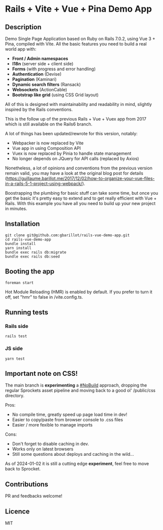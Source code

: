 # Rails + Vite + Vue + Pina Demo App

## Description

Demo Single Page Application based on Ruby on Rails 7.0.2, using Vue 3 + Pina, compiled with Vite.
All the basic features you need to build a real world app with:

- **Front / Admin namespaces**
- **I18n** (server side + client side)
- **Forms** (with progress and error handling)
- **Authentication** (Devise)
- **Pagination** (Kaminari)
- **Dynamic search filters** (Ransack)
- **Websockets** (ActionCable)
- **Bootstrap like grid** (using CSS Grid layout)

All of this is designed with maintainability and readability in mind, slightly inspired by the Rails conventions.

This is the follow up of the previous Rails + Vue + Vuex app from 2017 which is still
available on the Rails6 branch.  

A lot of things has been updated/rewrote for this version, notably:

- Webpacker is now replaced by Vite
- Vue app in using Composition API 
- Vuex is now replaced by Pinia to handle state management
- No longer depends on JQuery for API calls (replaced by Axios)

Nonetheless, a lot of opinions and conventions from the previous version remain valid, you may have a look at the original blog post for details (https://guillaume.barillot.me/2017/12/02/how-to-organize-your-vue-files-in-a-rails-5-1-project-using-webpack/). 

Boostrapping the plumbing for basic stuff can take some time, but once you get the basic it's
pretty easy to extend and to get really efficient with Vue + Rails. With this example you have 
all you need to build up your new project in minutes.

## Installation

```
git clone git@github.com:gbarillot/rails-vue-demo-app.git
cd rails-vue-demo-app
bundle install
yarn install
bundle exec rails db:migrate
bundle exec rails db:seed
```

## Booting the app

```
foreman start
```

Hot Module Reloading (HMR) is enabled by default. If you prefer to turn it off, set "hmr" to false 
in /vite.config.ts.
## Running tests

### Rails side

```
rails test
```

### JS side

```
yarn test
```

## Important note on CSS!
The main branch is **experimenting** a [#NoBuild](https://world.hey.com/dhh/you-can-t-get-faster-than-no-build-7a44131c) approach, dropping the regular Sprockets asset pipeline
and moving back to a good ol' /public/css directory. 

Pros:
- No compile time, greatly speed up page load time in dev!
- Easier to copy/paste from browser console to .css files
- Easier / more fexible to manage imports

Cons:
- Don't forget to disable caching in dev.
- Works only on latest browsers
- Still some questions about deploys and caching in the wild...

As of 2024-01-02 it is still a cutting edge **experiment**, feel free to move back to Sprocket.

## Contributions

PR and feedbacks welcome!

## Licence

MIT
